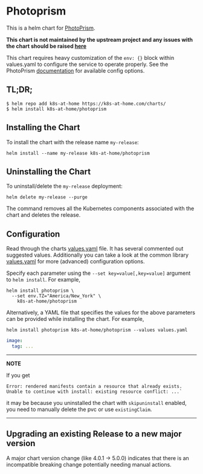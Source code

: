 # Photoprism

This is a helm chart for [PhotoPrism](https://github.com/photoprism/photoprism).

**This chart is not maintained by the upstream project and any issues with the chart should be raised [here](https://github.com/k8s-at-home/charts/issues/new/choose)**

This chart requires heavy customization of the `env: {}` block within values.yaml to configure the service to operate properly. See the PhotoPrism [documentation](https://docs.photoprism.org/getting-started/config-options/) for available config options.

## TL;DR;

```shell
$ helm repo add k8s-at-home https://k8s-at-home.com/charts/
$ helm install k8s-at-home/photoprism
```

## Installing the Chart

To install the chart with the release name `my-release`:

```console
helm install --name my-release k8s-at-home/photoprism
```

## Uninstalling the Chart

To uninstall/delete the `my-release` deployment:

```console
helm delete my-release --purge
```

The command removes all the Kubernetes components associated with the chart and deletes the release.

## Configuration
Read through the charts [values.yaml](https://github.com/k8s-at-home/charts/blob/master/charts/photoprism/values.yaml)
file. It has several commented out suggested values.
Additionally you can take a look at the common library [values.yaml](https://github.com/k8s-at-home/charts/blob/master/charts/common/values.yaml) for more (advanced) configuration options.

Specify each parameter using the `--set key=value[,key=value]` argument to `helm install`. For example,
```console
helm install photoprism \
  --set env.TZ="America/New_York" \
    k8s-at-home/photoprism
```
Alternatively, a YAML file that specifies the values for the above parameters can be provided while installing the
chart. For example,
```console
helm install photoprism k8s-at-home/photoprism --values values.yaml 
```

```yaml
image:
  tag: ...
```

---
**NOTE**

If you get
```console
Error: rendered manifests contain a resource that already exists. Unable to continue with install: existing resource conflict: ...`
```
it may be because you uninstalled the chart with `skipuninstall` enabled, you need to manually delete the pvc or use `existingClaim`.

---

## Upgrading an existing Release to a new major version

A major chart version change (like 4.0.1 -> 5.0.0) indicates that there is an incompatible breaking change potentially needing manual actions.

